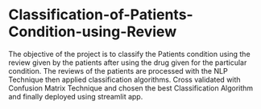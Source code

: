 # Classification-of-Patients-Condition-using-Review
The objective of the project is to classify the Patients condition using the review given by the patients after 
using the drug given for the particular condition. The reviews of the patients are processed with the NLP 
Technique then applied classification algorithms. Cross validated with Confusion Matrix Technique and chosen 
the best Classification Algorithm and finally deployed using streamlit app.


